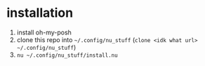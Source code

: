 # installation
1. install oh-my-posh
2. clone this repo into `~/.config/nu_stuff` (`clone <idk what url> ~/.config/nu_stuff`)
3. `nu ~/.config/nu_stuff/install.nu`
